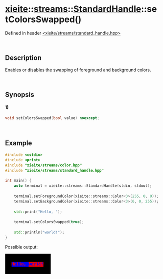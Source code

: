 # [xieite](../../../../../xieite.md)\:\:[streams](../../../../../streams.md)\:\:[StandardHandle](../../../standard_handle.md)\:\:setColorsSwapped\(\)
Defined in header [<xieite/streams/standard_handle.hpp>](../../../../../../include/xieite/streams/standard_handle.hpp)

&nbsp;

## Description
Enables or disables the swapping of foreground and background colors.

&nbsp;

## Synopsis
#### 1)
```cpp
void setColorsSwapped(bool value) noexcept;
```

&nbsp;

## Example
```cpp
#include <cstdio>
#include <print>
#include "xieite/streams/color.hpp"
#include "xieite/streams/standard_handle.hpp"

int main() {
    auto terminal = xieite::streams::StandardHandle(stdin, stdout);

    terminal.setForegroundColor(xieite::streams::Color<3>(255, 0, 0));
    terminal.setBackgroundColor(xieite::streams::Color<3>(0, 0, 255));

    std::print("Hello, ");

    terminal.setColorsSwapped(true);

    std::println("world!");
}
```
Possible output:

![image](./set_colors_swapped.png)

